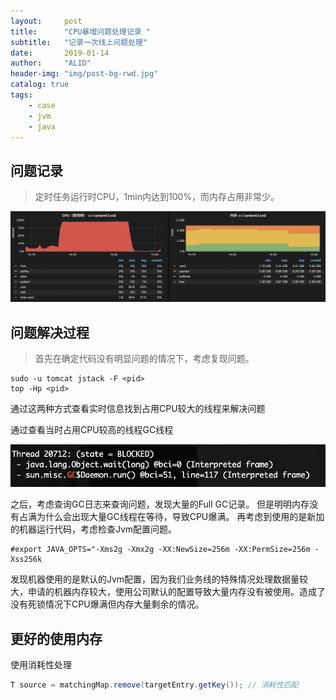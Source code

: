 ```yaml
---
layout:     post
title:      "CPU暴增问题处理记录 "
subtitle:   "记录一次线上问题处理"
date:       2019-01-14
author:     "ALID"
header-img: "img/post-bg-rwd.jpg"
catalog: true
tags:
    - case
    - jvm
    - java
---
```



## 问题记录
> 定时任务运行时CPU，1min内达到100%，而内存占用非常少。

![img](/img/in-post/post-cpu/watcher.png)

## 问题解决过程
> 首先在确定代码没有明显问题的情况下，考虑复现问题。
```shell
sudo -u tomcat jstack -F <pid> 
top -Hp <pid>
```

通过这两种方式查看实时信息找到占用CPU较大的线程来解决问题

通过查看当时占用CPU较高的线程GC线程


![img](/img/in-post/post-cpu/gc_log.png)

之后，考虑查询GC日志来查询问题，发现大量的Full GC记录。
但是明明内存没有占满为什么会出现大量GC线程在等待，导致CPU爆满。
再考虑到使用的是新加的机器运行代码，考虑检查Jvm配置问题。
```shell
#export JAVA_OPTS="-Xms2g -Xmx2g -XX:NewSize=256m -XX:PermSize=256m -Xss256k
```
发现机器使用的是默认的Jvm配置，因为我们业务线的特殊情况处理数据量较大，申请的机器内存较大，使用公司默认的配置导致大量内存没有被使用。造成了没有死锁情况下CPU爆满但内存大量剩余的情况。

## 更好的使用内存
使用消耗性处理
```java
T source = matchingMap.remove(targetEntry.getKey()); // 消耗性匹配
```

